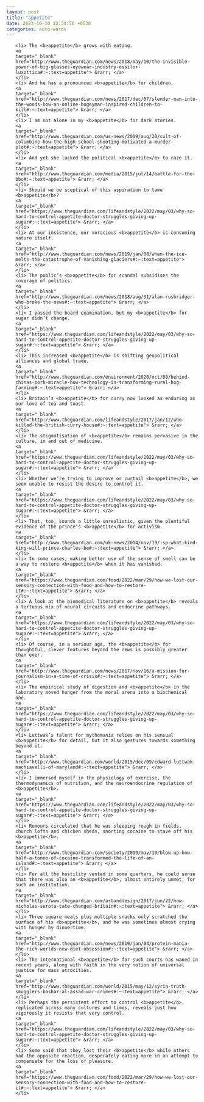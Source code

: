 ```yaml
---
layout: post
title: "appetite"
date: 2023-10-10 12:34:56 +0530
categories: auto-words
---
```

<ol>

    <li> The <b>appetite</b> grows with eating.
    <a 
    target="_blank" 
    href="http://www.theguardian.com/news/2018/may/10/the-invisible-power-of-big-glasses-eyewear-industry-essilor-luxottica#:~:text=appetite"> &rarr; </a>
    </li>
    <li> And he has a pronounced <b>appetite</b> for children.
    <a 
    target="_blank" 
    href="http://www.theguardian.com/news/2017/dec/07/slender-man-into-the-woods-how-an-online-bogeyman-inspired-children-to-kill#:~:text=appetite"> &rarr; </a>
    </li>
    <li> I am not alone in my <b>appetite</b> for dark stories.
    <a 
    target="_blank" 
    href="http://www.theguardian.com/us-news/2019/aug/20/cult-of-columbine-how-the-high-school-shooting-motivated-a-murder-plot#:~:text=appetite"> &rarr; </a>
    </li>
    <li> And yet she lacked the political <b>appetite</b> to raze it.
    <a 
    target="_blank" 
    href="http://www.theguardian.com/media/2015/jul/14/battle-for-the-bbc#:~:text=appetite"> &rarr; </a>
    </li>
    <li> Should we be sceptical of this aspiration to tame <b>appetite</b>?
    <a 
    target="_blank" 
    href="https://www.theguardian.com/lifeandstyle/2022/may/03/why-so-hard-to-control-appetite-doctor-struggles-giving-up-sugar#:~:text=appetite"> &rarr; </a>
    </li>
    <li> At our insistence, our voracious <b>appetite</b> is consuming nature itself.
    <a 
    target="_blank" 
    href="http://www.theguardian.com/news/2019/jan/08/when-the-ice-melts-the-catastrophe-of-vanishing-glaciers#:~:text=appetite"> &rarr; </a>
    </li>
    <li> The public’s <b>appetite</b> for scandal subsidises the coverage of politics.
    <a 
    target="_blank" 
    href="http://www.theguardian.com/news/2018/aug/31/alan-rusbridger-who-broke-the-news#:~:text=appetite"> &rarr; </a>
    </li>
    <li> I passed the board examination, but my <b>appetite</b> for sugar didn’t change.
    <a 
    target="_blank" 
    href="https://www.theguardian.com/lifeandstyle/2022/may/03/why-so-hard-to-control-appetite-doctor-struggles-giving-up-sugar#:~:text=appetite"> &rarr; </a>
    </li>
    <li> This increased <b>appetite</b> is shifting geopolitical alliances and global trade.
    <a 
    target="_blank" 
    href="http://www.theguardian.com/environment/2020/oct/08/behind-chinas-pork-miracle-how-technology-is-transforming-rural-hog-farming#:~:text=appetite"> &rarr; </a>
    </li>
    <li> Britain’s <b>appetite</b> for curry now looked as enduring as our love of tea and toast.
    <a 
    target="_blank" 
    href="http://www.theguardian.com/lifeandstyle/2017/jan/12/who-killed-the-british-curry-house#:~:text=appetite"> &rarr; </a>
    </li>
    <li> The stigmatisation of <b>appetite</b> remains pervasive in the culture, in and out of medicine.
    <a 
    target="_blank" 
    href="https://www.theguardian.com/lifeandstyle/2022/may/03/why-so-hard-to-control-appetite-doctor-struggles-giving-up-sugar#:~:text=appetite"> &rarr; </a>
    </li>
    <li> Whether we’re trying to improve or curtail <b>appetite</b>, we seem unable to resist the desire to control it.
    <a 
    target="_blank" 
    href="https://www.theguardian.com/lifeandstyle/2022/may/03/why-so-hard-to-control-appetite-doctor-struggles-giving-up-sugar#:~:text=appetite"> &rarr; </a>
    </li>
    <li> That, too, sounds a little unrealistic, given the plentiful evidence of the prince’s <b>appetite</b> for activism.
    <a 
    target="_blank" 
    href="http://www.theguardian.com/uk-news/2014/nov/19/-sp-what-kind-king-will-prince-charles-be#:~:text=appetite"> &rarr; </a>
    </li>
    <li> In some cases, making better use of the sense of smell can be a way to restore <b>appetite</b> when it has vanished.
    <a 
    target="_blank" 
    href="https://www.theguardian.com/food/2022/mar/29/how-we-lost-our-sensory-connection-with-food-and-how-to-restore-it#:~:text=appetite"> &rarr; </a>
    </li>
    <li> A look at the biomedical literature on <b>appetite</b> reveals a tortuous mix of neural circuits and endocrine pathways.
    <a 
    target="_blank" 
    href="https://www.theguardian.com/lifeandstyle/2022/may/03/why-so-hard-to-control-appetite-doctor-struggles-giving-up-sugar#:~:text=appetite"> &rarr; </a>
    </li>
    <li> Of course, in a serious age, the <b>appetite</b> for thoughtful, clever features beyond the news is possibly greater than ever.
    <a 
    target="_blank" 
    href="http://www.theguardian.com/news/2017/nov/16/a-mission-for-journalism-in-a-time-of-crisis#:~:text=appetite"> &rarr; </a>
    </li>
    <li> The empirical study of digestion and <b>appetite</b> in the laboratory moved hunger from the moral arena into a biochemical one.
    <a 
    target="_blank" 
    href="https://www.theguardian.com/lifeandstyle/2022/may/03/why-so-hard-to-control-appetite-doctor-struggles-giving-up-sugar#:~:text=appetite"> &rarr; </a>
    </li>
    <li> Luttwak’s talent for mythomania relies on his sensual <b>appetite</b> for detail, but it also gestures towards something beyond it.
    <a 
    target="_blank" 
    href="http://www.theguardian.com/world/2015/dec/09/edward-luttwak-machiavelli-of-maryland#:~:text=appetite"> &rarr; </a>
    </li>
    <li> I immersed myself in the physiology of exercise, the thermodynamics of nutrition, and the neuroendocrine regulation of <b>appetite</b>.
    <a 
    target="_blank" 
    href="https://www.theguardian.com/lifeandstyle/2022/may/03/why-so-hard-to-control-appetite-doctor-struggles-giving-up-sugar#:~:text=appetite"> &rarr; </a>
    </li>
    <li> Rumours circulated that he was sleeping rough in fields, church lofts and chicken sheds, snorting cocaine to stave off his <b>appetite</b>.
    <a 
    target="_blank" 
    href="http://www.theguardian.com/society/2019/may/10/blow-up-how-half-a-tonne-of-cocaine-transformed-the-life-of-an-island#:~:text=appetite"> &rarr; </a>
    </li>
    <li> For all the hostility vented in some quarters, he could sense that there was also an <b>appetite</b>, almost entirely unmet, for such an institution.
    <a 
    target="_blank" 
    href="http://www.theguardian.com/artanddesign/2017/jun/22/how-nicholas-serota-tate-changed-britain#:~:text=appetite"> &rarr; </a>
    </li>
    <li> Three square meals plus multiple snacks only scratched the surface of his <b>appetite</b>, and he was sometimes almost crying with hunger by dinnertime.
    <a 
    target="_blank" 
    href="http://www.theguardian.com/news/2019/jan/04/protein-mania-the-rich-worlds-new-diet-obsession#:~:text=appetite"> &rarr; </a>
    </li>
    <li> The international <b>appetite</b> for such courts has waned in recent years, along with faith in the very notion of universal justice for mass atrocities.
    <a 
    target="_blank" 
    href="http://www.theguardian.com/world/2015/may/12/syria-truth-smugglers-bashar-al-assad-war-crimes#:~:text=appetite"> &rarr; </a>
    </li>
    <li> Perhaps the persistent effort to control <b>appetite</b>, replicated across many cultures and times, reveals just how vigorously it resists that very control.
    <a 
    target="_blank" 
    href="https://www.theguardian.com/lifeandstyle/2022/may/03/why-so-hard-to-control-appetite-doctor-struggles-giving-up-sugar#:~:text=appetite"> &rarr; </a>
    </li>
    <li> Some said that they lost their <b>appetite</b> while others had the opposite reaction, desperately eating more in an attempt to compensate for the loss of pleasure.
    <a 
    target="_blank" 
    href="https://www.theguardian.com/food/2022/mar/29/how-we-lost-our-sensory-connection-with-food-and-how-to-restore-it#:~:text=appetite"> &rarr; </a>
    </li>